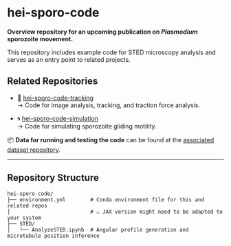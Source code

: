 # hei-sporo-code

**Overview repository for an upcoming publication on *Plasmodium* sporozoite movement.**

This repository includes example code for STED microscopy analysis and serves as an entry point to related projects.

## Related Repositories

- 🔬 [hei-sporo-code-tracking](https://github.com/LeonLettermann/hei-sporo-code-tracking)  
  → Code for image analysis, tracking, and traction force analysis.

- 🌀 [hei-sporo-code-simulation](https://github.com/LeonLettermann/hei-sporo-code-simulation)  
  → Code for simulating sporozoite gliding motility.

📦 **Data for running and testing the code** can be found at the [associated dataset repository](https://doi.org/10.11588/DATA/4YBYXE).

---

## Repository Structure

```text
hei-sporo-code/
├── environment.yml        # Conda environment file for this and related repos
│                          # ⚠️ JAX version might need to be adapted to your system
├── STED/
│   └── AnalyzeSTED.ipynb  # Angular profile generation and microtubule position inference
